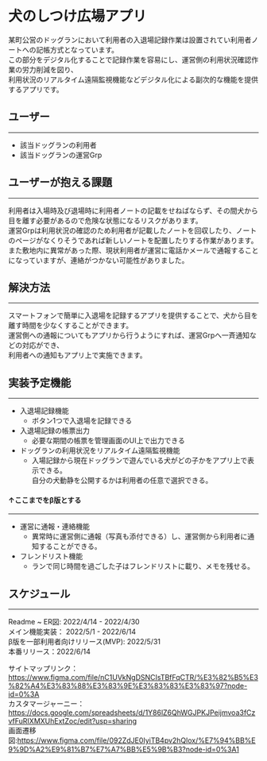 # 犬のしつけ広場アプリ
某町公営のドッグランにおいて利用者の入退場記録作業は設置されてい利用者ノートへの記帳方式となっています。<br>
この部分をデジタル化することで記録作業を容易にし、運営側の利用状況確認作業の労力削減を図り、<br>
利用状況のリアルタイム遠隔監視機能などデジタル化による副次的な機能を提供するアプリです。<br>

## ユーザー
---
- 該当ドッグランの利用者
- 該当ドッグランの運営Grp

## ユーザーが抱える課題
---
利用者は入場時及び退場時に利用者ノートの記載をせねばならず、その間犬から目を離す必要があるので危険な状態になるリスクがあります。<br>
運営Grpは利用状況の確認のため利用者が記載したノートを回収したり、ノートのページがなくりそうであれば新しいノートを配置したりする作業があります。<br>
また敷地内に異常があった際、現状利用者が運営に電話かメールで通報することになっていますが、連絡がつかない可能性がありました。<br>

## 解決方法
---
スマートフォンで簡単に入退場を記録するアプリを提供することで、犬から目を離す時間を少なくすることができます。<br>
運営側への通報についてもアプリから行うようにすれば、運営Grpへ一斉通知などの対応ができ、<br>
利用者への通知もアプリ上で実施できます。<br>

## 実装予定機能
---
- 入退場記録機能
  - ボタン1つで入退場を記録できる
- 入退場記録の帳票出力
  - 必要な期間の帳票を管理画面のUI上で出力できる
- ドッグランの利用状況をリアルタイム遠隔監視機能
  - 入場記録から現在ドッグランで遊んでいる犬がどの子かをアプリ上で表示できる。<br>自分の犬動静を公開するかは利用者の任意で選択できる。

#### ↑ここまでをβ版とする
---
- 運営に通報・連絡機能
  - 異常時に運営側に通報（写真も添付できる）し、運営側から利用者に通知することができる。
- フレンドリスト機能
  - ランで同じ時間を過ごした子はフレンドリストに載り、メモを残せる。

## スケジュール
---
Readme ~ ER図: 2022/4/14 - 2022/4/30<br>
メイン機能実装： 2022/5/1 - 2022/6/14<br>
β版を一部利用者向けリリース(MVP): 2022/5/31<br>
本番リリース：2022/6/14<br>

サイトマップリンク：https://www.figma.com/file/nC1UVkNgDSNCIsTBfFqCTR/%E3%82%B5%E3%82%A4%E3%83%88%E3%83%9E%E3%83%83%E3%83%97?node-id=0%3A<br>
カスタマージャーニー：https://docs.google.com/spreadsheets/d/1Y86lZ6QhWGJPKJPeijmvoa3fCzvfFuRIXMXUhExtZoc/edit?usp=sharing<br>
画面遷移図:https://www.figma.com/file/092ZdJE0IyiTB4pv2hQlox/%E7%94%BB%E9%9D%A2%E9%81%B7%E7%A7%BB%E5%9B%B3?node-id=0%3A1<br>
